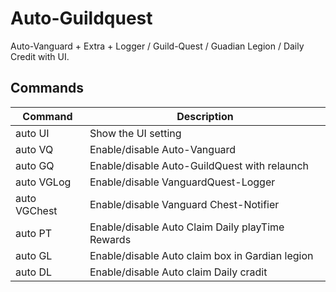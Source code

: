 # Auto-Guildquest

Auto-Vanguard + Extra + Logger / Guild-Quest / Guadian Legion / Daily Credit with UI.

## Commands

Command | Description
--- | ---
auto UI | Show the UI setting
auto VQ | Enable/disable Auto-Vanguard
auto GQ | Enable/disable Auto-GuildQuest with relaunch
auto VGLog | Enable/disable VanguardQuest-Logger
auto VGChest | Enable/disable Vanguard Chest-Notifier
auto PT | Enable/disable Auto Claim Daily playTime Rewards
auto GL | Enable/disable Auto claim box in Gardian legion
auto DL | Enable/disable Auto claim Daily cradit 
